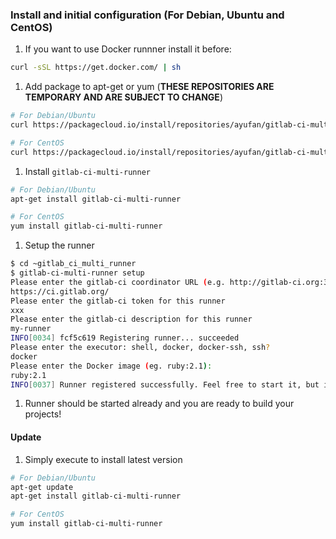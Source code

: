 ### Install and initial configuration (For Debian, Ubuntu and CentOS)

1. If you want to use Docker runnner install it before:
  ```bash
  curl -sSL https://get.docker.com/ | sh
  ```

1. Add package to apt-get or yum (**THESE REPOSITORIES ARE TEMPORARY AND ARE SUBJECT TO CHANGE**)
  ```bash
  # For Debian/Ubuntu
  curl https://packagecloud.io/install/repositories/ayufan/gitlab-ci-multi-runner/script.deb | sudo bash

  # For CentOS
  curl https://packagecloud.io/install/repositories/ayufan/gitlab-ci-multi-runner/script.rpm | sudo bash
  ```

1. Install `gitlab-ci-multi-runner`
  ```bash
  # For Debian/Ubuntu
  apt-get install gitlab-ci-multi-runner

  # For CentOS
  yum install gitlab-ci-multi-runner
  ```

1. Setup the runner
  ```bash
  $ cd ~gitlab_ci_multi_runner
  $ gitlab-ci-multi-runner setup
  Please enter the gitlab-ci coordinator URL (e.g. http://gitlab-ci.org:3000/ )
  https://ci.gitlab.org/
  Please enter the gitlab-ci token for this runner
  xxx
  Please enter the gitlab-ci description for this runner
  my-runner
  INFO[0034] fcf5c619 Registering runner... succeeded
  Please enter the executor: shell, docker, docker-ssh, ssh?
  docker
  Please enter the Docker image (eg. ruby:2.1):
  ruby:2.1
  INFO[0037] Runner registered successfully. Feel free to start it, but if it's running already the config should be automatically reloaded!
  ```

1. Runner should be started already and you are ready to build your projects!

#### Update

1. Simply execute to install latest version
  ```bash
  # For Debian/Ubuntu  
  apt-get update
  apt-get install gitlab-ci-multi-runner

  # For CentOS
  yum install gitlab-ci-multi-runner
  ```
